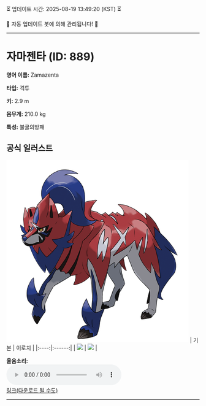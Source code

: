 
⏳ 업데이트 시간: 2025-08-19 13:49:20 (KST) ⏳

🤖 자동 업데이트 봇에 의해 관리됩니다! 🤖

---

# 자마젠타 (ID: 889)
**영어 이름:** Zamazenta

**타입:** 격투

**키:** 2.9 m

**몸무게:** 210.0 kg

**특성:** 불굴의방패

## 공식 일러스트
![](https://raw.githubusercontent.com/PokeAPI/sprites/master/sprites/pokemon/other/official-artwork/889.png)
| 기본 | 이로치 |
|:----:|:------:|
| <img src="http://play.pokemonshowdown.com/sprites/ani/zamazenta.gif" width="200"> | <img src="http://play.pokemonshowdown.com/sprites/ani-shiny/zamazenta.gif" width="200"> |

**울음소리:**<br><audio controls src="https://raw.githubusercontent.com/PokeAPI/cries/main/cries/pokemon/latest/889.ogg"></audio><br> [링크(다운로드 될 수도)](https://raw.githubusercontent.com/PokeAPI/cries/main/cries/pokemon/latest/889.ogg)


---
